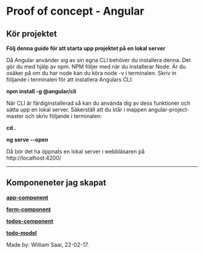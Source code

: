 # Proof of concept - Angular

## Kör projektet

**Följ denna guide för att starta upp projektet på en lokal server**

Då Angular använder sig av sin egna CLI behöver du installera denna. Det gör du med hjälp av npm. NPM följer med när du installerar Node. Är du osäker på om du har node kan du köra node -v i terminalen. Skriv in följande i terminalen för att installera Angulars CLI:

**npm install -g @angular/cli**

När CLI är färdiginstallerad så kan du använda dig av dess funktioner och sätta upp en lokal server. Säkerställ att du står i mappen angular-project-master och skriv följande i terminalen:

**cd .**

**ng serve --open**

Då bör det ha öppnats en lokal server i webbläsaren på
http://localhost:4200/

---

## Komponeneter jag skapat

[**app-component**](./src/app/)

[**form-component**](./src/app/form)

[**todos-component**](./src/app/components/todos/)

[**todo-model**](./src/app/models)

Made by: William Saar, 22-02-17.

